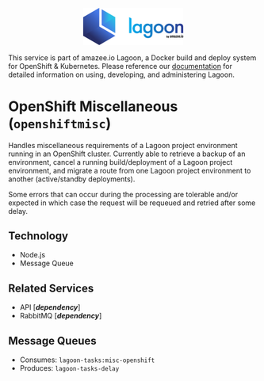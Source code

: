 <p align="center"><img
src="https://raw.githubusercontent.com/amazeeio/lagoon/master/docs/images/lagoon-logo.png"
alt="The Lagoon logo is a blue hexagon split in two pieces with an L-shaped cut"
width="40%"></p>

This service is part of amazee.io Lagoon, a Docker build and deploy system for
OpenShift & Kubernetes. Please reference our [documentation] for detailed
information on using, developing, and administering Lagoon.

# OpenShift Miscellaneous (`openshiftmisc`)

Handles miscellaneous requirements of a Lagoon project environment running in an
OpenShift cluster. Currently able to retrieve a backup of an environment, cancel
a running build/deployment of a Lagoon project environment, and migrate a route
from one Lagoon project environment to another (active/standby deployments).

Some errors that can occur during the processing are tolerable and/or expected
in which case the request will be requeued and retried after some delay.

## Technology

* Node.js
* Message Queue

## Related Services

* API [***dependency***]
* RabbitMQ [***dependency***]

## Message Queues

* Consumes: `lagoon-tasks:misc-openshift`
* Produces: `lagoon-tasks-delay`

[documentation]: https://lagoon.readthedocs.io/
